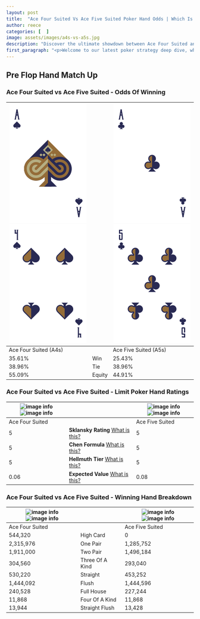 ```yaml
---
layout: post
title:  "Ace Four Suited Vs Ace Five Suited Poker Hand Odds | Which Is The Better Hand In Poker? A Complete Guide"
author: reece
categories: [  ]
image: assets/images/a4s-vs-a5s.jpg
description: "Discover the ultimate showdown between Ace Four Suited and Ace Five Suited in poker! Uncover the odds, strategies, and scenarios where one hand triumphs over the other. Get ready to up your poker game with this thrilling analysis."
first_paragraph: "<p>Welcome to our latest poker strategy deep dive, where we're pitting two distinct hands against each other in a high-stakes showdown: Ace Four Suited vs Ace Five Suited.</p><p>In the dynamic world of poker, every decision counts, and knowing which hand holds the upper hand is key to your success at the table.</p><p>In this article, we'll dissect these two hands, explore the scenarios where one dominates the other, and equip you with the knowledge to make strategic choices that can tip the odds in your favor.</p><p>Get ready to unravel the intriguing dynamics of these poker hands and elevate your game to new heights.</p>"
---
```




[comment]: # (sp0)

## Pre Flop Hand Match Up

<div class="table hand-ratings" markdown="1"> 



### Ace Four Suited vs Ace Five Suited - Odds Of Winning


    
| ![image info](assets/images/hand1/a.png) ![image info](assets/images/hand1/4.png) |  | ![image info](assets/images/hand2/a.png) ![image info](assets/images/hand2/5.png) |
| -------- | -------- | -------- |
| Ace Four Suited (A4s) |  | Ace Five Suited (A5s) |
| 35.61% | Win | 25.43% |
| 38.96% | Tie | 38.96% |
| 55.09% | Equity | 44.91% |




[comment]: # (sp1)



### Ace Four Suited vs Ace Five Suited - Limit Poker Hand Ratings


    
| ![image info](https://www.riverpairs.com/assets/images/hand1/a.png) ![image info](https://www.riverpairs.com/assets/images/hand1/4.png) |  | ![image info](https://www.riverpairs.com/assets/images/hand2/a.png) ![image info](https://www.riverpairs.com/assets/images/hand2/5.png) |
| -------- | -------- | -------- |
| Ace Four Suited |  | Ace Five Suited |
| 5 | **Sklansky Rating** [What is this?](/sklansky-rating-explained) | 5 |
| 5 | **Chen Formula** [What is this?](/chen-formula-explained) | 5 |
| 5 | **Hellmuth Tier** [What is this?](/Hellmuth-tier-explained) | 5 |
| 0.06 | **Expected Value** [What is this?](/expected-value-explained) | 0.08 |




[comment]: # (sp2)



### Ace Four Suited vs Ace Five Suited - Winning Hand Breakdown


    
| ![image info](https://www.riverpairs.com/assets/images/hand1/a.png) ![image info](https://www.riverpairs.com/assets/images/hand1/4.png) |  | ![image info](https://www.riverpairs.com/assets/images/hand2/a.png) ![image info](https://www.riverpairs.com/assets/images/hand2/5.png) |
| -------- | -------- | -------- |
| Ace Four Suited |  | Ace Five Suited |
| 544,320 | High Card | 0 |
| 2,315,976 | One Pair | 1,285,752 |
| 1,911,000 | Two Pair | 1,496,184 |
| 304,560 | Three Of A Kind | 293,040 |
| 530,220 | Straight | 453,252 |
| 1,444,092 | Flush | 1,444,596 |
| 240,528 | Full House | 227,244 |
| 11,868 | Four Of A Kind | 11,868 |
| 13,944 | Straight Flush | 13,428 |




[comment]: # (sp3)



</div>

[comment]: # (sp4)



[comment]: # (sp5)

